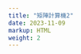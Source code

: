 ```yaml
---
title: "矩陣計算機2"
date: 2023-11-09
markup: HTML
weight: 2
---
```


<!DOCTYPE html>
<html>
<head>
    <title>Matrix Calculator</title>
    <style>
        body {
            font-family: Arial, sans-serif;
        }

        h1 {
            color: #333;
        }

        label {
            font-weight: bold;
        }

        input {
            width: 100%;
            padding: 5px;
            margin-bottom: 10px;
        }

        button {
            background-color: #0074d9;
            color: #fff;
            border: none;
            padding: 10px 20px;
            cursor: pointer;
        }

        button:hover {
            background-color: #0056b3;
        }
    </style>
    <script>
        function addMatrices() {
            // 获取用户输入的矩阵
            var matrixA = JSON.parse(document.getElementById('matrixA').value);
            var matrixB = JSON.parse(document.getElementById('matrixB').value);

            // 执行矩阵加法
            var result = [];
            for (var i = 0; i < matrixA.length; i++) {
                var row = [];
                for (var j = 0; j < matrixA[i].length; j++) {
                    row.push(matrixA[i][j] + matrixB[i][j]);
                }
                result.push(row);
            }

            // 显示结果
            document.getElementById('result').innerHTML = JSON.stringify(result);
        }

        function multiplyMatrices() {
            // 获取用户输入的矩阵
            var matrixA = JSON.parse(document.getElementById('matrixA').value);
            var matrixB = JSON.parse(document.getElementById('matrixB').value);

            // 执行矩阵乘法
            var result = [];
            for (var i = 0; i < matrixA.length; i++) {
                var row = [];
                for (var j = 0; j < matrixB[0].length; j++) {
                    var sum = 0;
                    for (var k = 0; k < matrixB.length; k++) {
                        sum += matrixA[i][k] * matrixB[k][j];
                    }
                    row.push(sum);
                }
                result.push(row);
            }

            // 显示结果
            document.getElementById('result').innerHTML = JSON.stringify(result);
        }

        function scalarMultiply() {
            // 获取用户输入的矩阵和标量值
            var matrixA = JSON.parse(document.getElementById('matrixA').value);
            var scalar = parseFloat(document.getElementById('scalar').value);

            // 执行标量乘法
            var result = [];
            for (var i = 0; i < matrixA.length; i++) {
                var row = [];
                for (var j = 0; j < matrixA[i].length; j++) {
                    row.push(matrixA[i][j] * scalar);
                }
                result.push(row);
            }

            // 显示结果
            document.getElementById('result').innerHTML = JSON.stringify(result);
        }
    </script>
</head>
<body>
    <h1>Matrix Calculator</h1>

    <label for="matrixA">Matrix A (JSON format):</label>
    <input type="text" id="matrixA" placeholder="e.g., [[1, 2], [3, 4]]" />

    <label for="matrixB">Matrix B (JSON format):</label>
    <input type="text" id="matrixB" placeholder="e.g., [[5, 6], [7, 8]]" />

    <label for="scalar">Scalar Value:</label>
    <input type="text" id="scalar" placeholder="e.g., 2.5" />

    <button onclick="addMatrices()">Add Matrices</button>
    <button onclick="multiplyMatrices()">Multiply Matrices</button>
    <button onclick="scalarMultiply()">Scalar Multiply</button>

    <h2>Result:</h2>
    <p id="result"></p>
</body>
</html>
